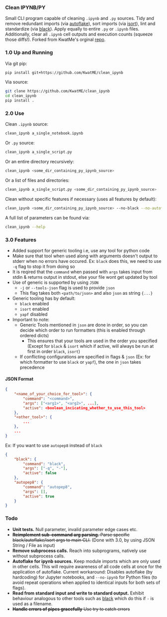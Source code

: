 ### Clean IPYNB/PY
Small CLI program capable of cleaning ```.ipynb``` and ```.py``` sources. Tidy and remove redundant imports (via [autoflake](https://github.com/myint/autoflake)), sort imports (via [isort](https://github.com/timothycrosley/isort)), lint and standardize (via [black](https://github.com/ambv/black)). Apply equally to entire ```.py``` or ```.ipynb``` files. Additionally, clear all ```.ipynb``` cell outputs and execution counts (squeeze those diffs!). Forked from KwatMe's orginal [repo](https://github.com/KwatME/clean_ipynb).

### 1.0 Up and Running
Via git pip:
```bash
pip install git+https://github.com/KwatME/clean_ipynb
```

Via source:
```bash
git clone https://github.com/KwatME/clean_ipynb
cd clean_ipynb
pip install .
```

### 2.0 Use
Clean ```.ipynb``` source:
```bash
clean_ipynb a_single_notebook.ipynb
```

Or ```.py``` source:
```bash
clean_ipynb a_single_script.py
```

Or an entire directory recursively:
```bash
clean_ipynb <some_dir_containing_py_ipynb_source>
```

Or a list of files and directories:
```bash
clean_ipynb a_single_script.py <some_dir_containing_py_ipynb_source>
```

Clean without specific features if necessary (uses all features by default):
```bash
clean_ipynb <some_dir_containing_py_ipynb_source> --no-black --no-autoflake
```

A full list of parameters can be found via:
```bash
clean_ipynb --help
```

### 3.0 Features

- Added support for generic tooling i.e, use any tool for python code 
- Make sure that tool when used along with arguments doesn't output to stderr when no errors have occured. Ex: `black` does this, we need to use `-q` flag to stop it from doing so
- It is reqired that the `command` when passed with `args` takes input from stdin & returns output in stdout, else your file wont get updated by tool
- Use of generic is supported by using `JSON`
  - `-j` or `--tools-json` flag is used to provide `json`
  - This flag takes both `<path/to/json>` and also `json` as string `{...}`
- Generic tooling has by default:
  - `black` enabled
  - `isort` enabled
  - `yapf` disabled
- Important to note:
  - Generic Tools mentioned in `json` are done in order, so you can decide which order to run formatters (this is enabled through ordered dicts)
    - This ensures that your tools are used in the order you specified (Except for `black` & `isort` which if active, will always be run at first in order `black`, `isort`)
  - If conflicting configurations are specified in flags & `json` (Ex: for which formatter to use `black` or `yapf`), the one in `json` takes precedence

#### JSON Format

```json
{
    "<name_of_your_choice_for_tool>": {
        "command": "<command>",
        "args": ["<arg1>", "<arg2>", ...],
        "active": <boolean_incicating_whether_to_use_this_tool>
    }, 
    "<other_tool>": {
        ...
    }, 
    ...
}
```

Ex: If you want to use `autopep8` instead of `black`
```json
{
    "black": {
        "command": "black",
        "args": ["-q", "-"],
        "active": false
    },
    "autopep8": {
        "command": "autopep8",
        "args": [],
        "active": true
    }
}
```

### Todo
* **Unit tests.** Null parameter, invalid parameter edge cases etc.
* ~~**Reimplement sub-command arg parsing.** Parse specific black/autoflake/isort args to main CLI.~~ (Done with 3.0, by using JSON String / File as input)
* **Remove subprocess calls.** Reach into subprograms, natively use without subprocess calls.
* **Autoflake for ipynb sources.** Keep module imports which are only used in other cells. This will require awareness of all code cells at once for the application of autoflake. Current workaround: Disables autoflake (by hardcoding) for Jupyter notebooks, and `--no-ipynb` for Python files (to avoid repeat operations when applied to identical inputs for both sets of flags).
* **Read from standard input and write to standard output.** Exhibit behaviour analogous to other tools such as [black](https://github.com/ambv/black) which do this if `-` is used as a filename.
* ~~**Handle errors of pipes gracefully** Use try to catch errors~~
